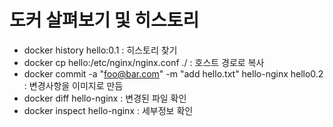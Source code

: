 # 도커 살펴보기 및 히스토리

- docker history hello:0.1 : 히스토리 찾기
- docker cp hello:/etc/nginx/nginx.conf ./ : 호스트 경로로 복사
- docker commit -a "<foo@bar.com>" -m "add hello.txt" hello-nginx hello0.2 : 변경사항을 이미지로 만듬
- docker diff hello-nginx : 변경된 파일 확인
- docker inspect hello-nginx : 세부정보 확인

